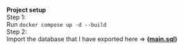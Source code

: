 **Project setup**  
Step 1:  
Run ``docker compose up -d --build``  
Step 2:  
Import the database that I have exported here => **([main.sql](https://github.com/tunanyugen/order-manager/blob/master/main.sql))**
